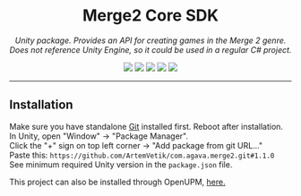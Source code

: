 <h1 align="center">Merge2 Core SDK</h1>
<p align="center"><i>Unity package. Provides an API for creating games in the Merge 2 genre.  
Does not reference Unity Engine, so it could be used in a regular C# project.</i></p>

<p align="center">
  <img src="https://img.shields.io/github/license/ArtemVetik/com.agava.merge2" />
  <img src="https://img.shields.io/github/repo-size/ArtemVetik/com.agava.merge2" />
  <img src="https://img.shields.io/github/issues/ArtemVetik/com.agava.merge2" />
  <img src="https://img.shields.io/github/v/release/ArtemVetik/com.agava.merge2?include_prereleases" />
  <a href="https://openupm.com/packages/com.agava.merge2/"><img src="https://img.shields.io/npm/v/com.agava.merge2?label=openupm&registry_uri=https://package.openupm.com" /></a>
</p>

---
## Installation

Make sure you have standalone [Git](https://git-scm.com/downloads) installed first. Reboot after installation.  
In Unity, open "Window" -> "Package Manager".  
Click the "+" sign on top left corner -> "Add package from git URL..."  
Paste this: `https://github.com/ArtemVetik/com.agava.merge2.git#1.1.0`  
See minimum required Unity version in the `package.json` file.

This project can also be installed through OpenUPM, [here.](https://openupm.com/packages/com.agava.merge2/)
    